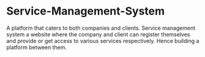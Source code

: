 # Service-Management-System
 A platform that caters to both companies and clients. Service management system a website where the company and client can register themselves and provide or get access to various services respectively. Hence building a platform between them. 
